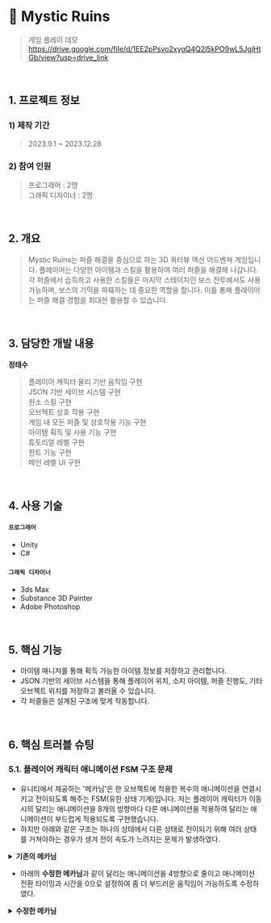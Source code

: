 # :pushpin: Mystic Ruins
>게임 플레이 데모   
>https://drive.google.com/file/d/1EE2pPsvo2xygQ4Q2I5kPO9wL5JgjHtGb/view?usp=drive_link

</br>

## 1. 프로젝트 정보
### **1) 제작 기간**
>2023.9.1 ~ 2023.12.28

### **2) 참여 인원**
>프로그래머 : 2명   
>그래픽 디자이너 : 2명

</br>

## 2. 개요
>Mystic Ruins는 퍼즐 해결을 중심으로 하는 3D 쿼터뷰 액션 어드벤쳐 게임입니다. 플레이어는 다양한 아이템과 스킬을 활용하여 여러 퍼즐을 해결해 나갑니다. 각 퍼즐에서 습득하고 사용한 스킬들은 마지막 스테이지인 보스 전투에서도 사용 가능하며, 보스의 기믹을 파훼하는 데 중요한 역할을 합니다. 이를 통해 플레이어는 퍼즐 해결 경험을 최대한 활용할 수 있습니다.
</br>

## 3. 담당한 개발 내용
**정태수**
>플레이어 캐릭터 물리 기반 움직임 구현   
>JSON 기반 세이브 시스템 구현   
>원소 스킬 구현   
>오브젝트 상호 작용 구현   
>게임 내 모든 퍼즐 및 상호작용 기능 구현   
>아이템 획득 및 사용 기능 구현   
>튜토리얼 레벨 구현   
>힌트 기능 구현   
>메인 레벨 UI 구현   

</br>

## 4. 사용 기술
#### `프로그래머`
- Unity
- C#

#### `그래픽 디자이너`
- 3ds Max
- Substance 3D Painter
- Adobe Photoshop

</br>

## 5. 핵심 기능
- 아이템 매니저를 통해 획득 가능한 아이템 정보를 저장하고 관리합니다.
- JSON 기반의 세이브 시스템을 통해 플레이어 위치, 소지 아이템, 퍼즐 진행도, 기타 오브젝트 위치를 저장하고 불러올 수 있습니다.
- 각 퍼즐들은 설계된 구조에 맞게 작동합니다.

</br>

## 6. 핵심 트러블 슈팅
### 5.1. 플레이어 캐릭터 애니메이션 FSM 구조 문제
- 유니티에서 제공하는 '메카님'은 한 오브젝트에 적용한 복수의 애니메이션을 연결시키고 전이되도록 해주는 FSM(유한 상태 기계)입니다.
저는 플레이어 캐릭터가 이동 시의 달리는 애니메이션을 8개의 방향마다 다른 애니메이션을 적용하여 달리는 애니메이션이 부드럽게 적용되도록 구현했습니다.
- 하지만 아래와 같은 구조는 하나의 상태에서 다른 상태로 전이되기 위해 여러 상태를 거쳐야하는 경우가 생겨 전이 속도가 느려지는 문제가 발생하였다.

<details>
<summary><b>기존의 메카님</b></summary>
<div markdown="1">
  
![](https://github.com/shuby-te/Mystic-Ruins/assets/101082590/2e27b860-0649-4d1d-9cac-8f7e6a7f9bca)

</div>
</details>

- 아래의 **수정한 메카님**과 같이 달리는 애니메이션을 4방향으로 줄이고 애니메이션 전환 타이밍과 시간을 0으로 설정하여 좀 더 부드러운 움직임이 가능하도록 수정하였다.

<details>
<summary><b>수정한 메카님</b></summary>
<div markdown="1">
  
![image](https://github.com/shuby-te/Mystic-Ruins/assets/101082590/2e325fd9-0369-45a1-b129-8e7ff9e543c3)

</div>
</details>
